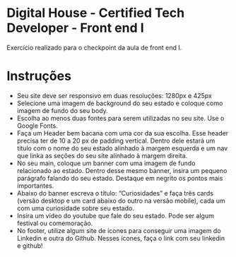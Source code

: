 # Digital House - Certified Tech Developer - Front end I
Exercício realizado para o checkpoint da aula de front end I.
# Instruções 
- Seu site deve ser responsivo em duas resoluções: 1280px e 425px
- Selecione uma imagem de background do seu estado e coloque como imagem de fundo do seu body.
- Escolha ao menos duas fontes para serem utilizadas no seu site. Use o Google Fonts.
- Faça um Header bem bacana com uma cor da sua escolha. Esse header precisa ter de 10 a 20 px de padding vertical. Dentro dele estará um título com o nome do seu estado alinhado à margem esquerda e um nav que linka as seções do seu site alinhado à margem direita.
- No seu main, coloque um banner com uma imagem de fundo relacionado ao estado. Dentro desse mesmo banner, insira um pequeno parágrafo falando do seu estado. Destaque em negrito os pontos mais importantes.
- Abaixo do banner escreva o título: “Curiosidades” e faça três cards (versão desktop e um card abaixo do outro na versão mobile), cada um com uma curiosidade sobre seu estado.
- Insira um vídeo do youtube que fale do seu estado. Pode ser algum festival ou comemoração.
- No footer, utilize algum site de ícones para conseguir uma imagem do Linkedin e outra do Github. Nesses ícones, faça o link com seu linkedin e github!
